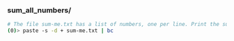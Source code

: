### sum_all_numbers/

```bash
# The file sum-me.txt has a list of numbers, one per line. Print the sum of these numbers.
(0)> paste -s -d + sum-me.txt | bc
```
